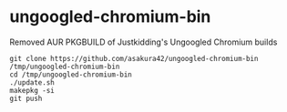 # ungoogled-chromium-bin
Removed AUR PKGBUILD of Justkidding's Ungoogled Chromium builds

```
git clone https://github.com/asakura42/ungoogled-chromium-bin /tmp/ungoogled-chromium-bin
cd /tmp/ungoogled-chromium-bin
./update.sh
makepkg -si
git push
```
